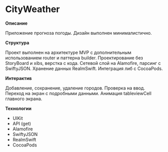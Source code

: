 # CityWeather

**Описание**

Приложение прогноза погоды. Дизайн выполнен минималистично.

**Структура**

Проект выполнен на архитектуре MVP с дополнительным использованием router и паттерна builder.
Проектирование без StoryBoard и xibs, верстка с кода.
Cетевой слой на Alamofire, парсинг с SwiftyJSON.
Хранение данных RealmSwift.
Интеграция либ с CocoaPods.

**Интерактив**

Добавление, сохранение, удаление городов. Проверка на ввод. Переход на экран с подробными данными. Анимация tableviewCell главного экрана.

**Технологии**
* UIKit
* API (get)
* Alamofire
* SwiftyJSON
* RealmSwift
* CocoaPods
